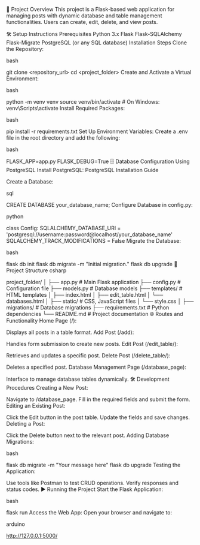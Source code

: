 🚀 Project Overview
This project is a Flask-based web application for managing posts with dynamic database and table management functionalities. Users can create, edit, delete, and view posts.

🛠️ Setup Instructions
Prerequisites
Python 3.x
Flask
Flask-SQLAlchemy
Flask-Migrate
PostgreSQL (or any SQL database)
Installation Steps
Clone the Repository:

bash

git clone <repository_url>
cd <project_folder>
Create and Activate a Virtual Environment:

bash

python -m venv venv
source venv/bin/activate  # On Windows: venv\Scripts\activate
Install Required Packages:

bash

pip install -r requirements.txt
Set Up Environment Variables: Create a .env file in the root directory and add the following:

bash

FLASK_APP=app.py
FLASK_DEBUG=True
🗄️ Database Configuration
Using PostgreSQL
Install PostgreSQL:
PostgreSQL Installation Guide

Create a Database:

sql

CREATE DATABASE your_database_name;
Configure Database in config.py:

python

class Config:
    SQLALCHEMY_DATABASE_URI = 'postgresql://username:password@localhost/your_database_name'
    SQLALCHEMY_TRACK_MODIFICATIONS = False
Migrate the Database:

bash

flask db init
flask db migrate -m "Initial migration."
flask db upgrade
📂 Project Structure
csharp

project_folder/
│
├── app.py                 # Main Flask application
├── config.py              # Configuration file
├── models.py              # Database models
├── templates/             # HTML templates
│   ├── index.html
│   ├── edit_table.html
│   └── databases.html
│
├── static/                # CSS, JavaScript files
│   └── style.css
│
├── migrations/            # Database migrations
├── requirements.txt       # Python dependencies
└── README.md              # Project documentation
🌐 Routes and Functionality
Home Page (/):

Displays all posts in a table format.
Add Post (/add):

Handles form submission to create new posts.
Edit Post (/edit_table/<id>):

Retrieves and updates a specific post.
Delete Post (/delete_table/<id>):

Deletes a specified post.
Database Management Page (/database_page):

Interface to manage database tables dynamically.
🛠️ Development Procedures
Creating a New Post:

Navigate to /database_page.
Fill in the required fields and submit the form.
Editing an Existing Post:

Click the Edit button in the post table.
Update the fields and save changes.
Deleting a Post:

Click the Delete button next to the relevant post.
Adding Database Migrations:

bash

flask db migrate -m "Your message here"
flask db upgrade
Testing the Application:

Use tools like Postman to test CRUD operations.
Verify responses and status codes.
▶️ Running the Project
Start the Flask Application:

bash

flask run
Access the Web App: Open your browser and navigate to:

arduino

http://127.0.0.1:5000/
